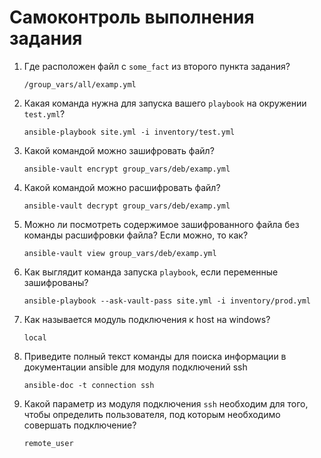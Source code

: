 # Самоконтроль выполнения задания

1. Где расположен файл с `some_fact` из второго пункта задания?
    ```
    /group_vars/all/examp.yml
    ```
2. Какая команда нужна для запуска вашего `playbook` на окружении `test.yml`?
    ```
    ansible-playbook site.yml -i inventory/test.yml
    ```    
3. Какой командой можно зашифровать файл?
    ```
    ansible-vault encrypt group_vars/deb/examp.yml    
    ```
4. Какой командой можно расшифровать файл?
    ```
    ansible-vault decrypt group_vars/deb/examp.yml    
    ```
5. Можно ли посмотреть содержимое зашифрованного файла без команды расшифровки файла? Если можно, то как?
    ```
    ansible-vault view group_vars/deb/examp.yml    
    ```
6. Как выглядит команда запуска `playbook`, если переменные зашифрованы?
    ```
    ansible-playbook --ask-vault-pass site.yml -i inventory/prod.yml
    ```
7. Как называется модуль подключения к host на windows?
    ```
    local
    ```
8. Приведите полный текст команды для поиска информации в документации ansible для модуля подключений ssh
    ```
    ansible-doc -t connection ssh
    ```
9. Какой параметр из модуля подключения `ssh` необходим для того, чтобы определить пользователя, под которым необходимо совершать подключение?
    ```
    remote_user
    ```
